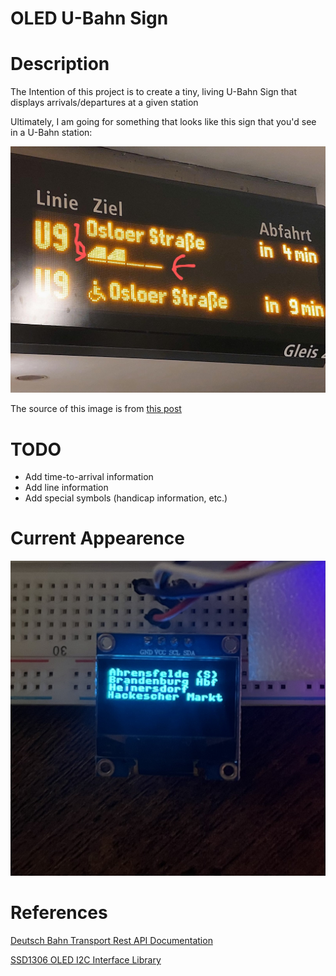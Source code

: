# OLED U-Bahn Sign

# Description

The Intention of this project is to create a tiny, living U-Bahn Sign that displays arrivals/departures at a given station

Ultimately, I am going for something that looks like this sign that you'd see in a U-Bahn station:

![Example U-Bahn Sign](./assets/example_ubahn_sign.jpg)

The source of this image is from [this post](https://i.redd.it/gpu45ktwzy181.jpg)

# TODO

- Add time-to-arrival information
- Add line information 
- Add special symbols (handicap information, etc.)

# Current Appearence

![Example of OLED Displaying Stops](./assets/sample_display_1.jpg)

# References

[Deutsch Bahn Transport Rest API Documentation](https://v6.db.transport.rest/)

[SSD1306 OLED I2C Interface Library](https://how2electronics.com/micropython-interfacing-oled-display-esp32/)

